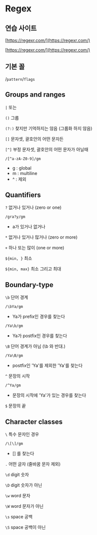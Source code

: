 # Regex

## 연습 사이트

[https://regexr.com/](https://regexr.com/)

[https://regexr.com/](https://regexr.com/)

## 기본 꼴
/`pattern`/`flags`

## Groups and ranges

`|` 또는

`()` 그룹

`(?:)` 찾지만 기억하지는 않음 (그룹화 하지 않음)

`[]` 문자셋, 괄호안의 어떤 문자든

`[^]` 부정 문자셋, 괄호안의 어떤 문자가 아닐때

```
/[^a-zA-Z0-9]/gm
```

- g : global
- m : multiline
- ^ : 제외


## Quantifiers

`?` 없거나 있거나 (zero or one)

```
/gra?y/gm
```
- a가 있거나 없거나

`*` 없거나 있거나 많거나 (zero or more)

`+` 하나 또는 많이 (one or more)

`${min, }` 최소

`${min, max}` 최소 그리고 최대


## Boundary-type

`\b` 단어 경계


```
/\bYa/gm
```

- Ya가 prefix인 경우를 찾는다

```
/Ya\b/gm
```
- Ya가 postfix인 경우를 찾는다

`\B` 단어 경계가 아님 (\b 와 반대.)

```
/Ya\B/gm
```
- postfix인 'Ya'를 제외한 'Ya'를 찾는다

`^` 문장의 시작

```
/^Ya/gm
```
- 문장의 시작에 'Ya'가 있는 경우를 찾는다

`$` 문장의 끝


## Character classes

`\` 특수 문자인 경우

```
/\[\]/gm
```

- [] 를 찾는다

`.` 어떤 글자 (줄바꿈 문자 제외)

`\d` digit 숫자

`\D` digit 숫자가 아닌

`\w` word 문자

`\W` word 문자가 아닌

`\s` space 공백

`\S` space 공백이 아닌